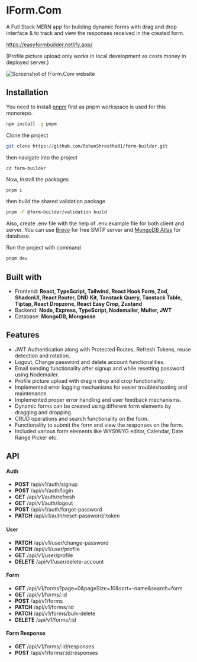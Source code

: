 # IForm.Com
A Full Stack MERN app for building dynamic forms with drag and drop interface &amp; to track and view the responses received in the created form.

https://easyformbuilder.netlify.app/

(Profile picture upload only works in local development as costs money in deployed server.)

![Screenshot of IForm.Com website](https://github.com/RohanShrestha01/form-builder/assets/70142301/a4273f13-1842-46cb-aef6-b04244c8f46e)

## Installation
You need to install [pnpm](https://pnpm.io/installation) first as pnpm workspace is used for this monorepo.

```bash
npm install -g pnpm
```

Clone the project

```bash
git clone https://github.com/RohanShrestha01/form-builder.git
```

then navigate into the project

```
cd form-builder
```

Now, Install the packages

```bash
pnpm i
```

then build the shared validation package

```bash
pnpm -F @form-builder/validation build
```

Also, create .env file with the help of .env.example file for both client and server. You can use [Brevo](https://www.brevo.com/) for free SMTP server and [MongoDB Atlas](https://www.mongodb.com/atlas/database) for database.

Run the project with command

```bash
pnpm dev
```

<h2> Built with </h2>
<ul>
  <li>Frontend: <b> React, TypeScript, Tailwind, React Hook Form, Zod, ShadcnUI, React Router, DND Kit, Tanstack Query, Tanstack Table, Tiptap, React Dropzone, React Easy Crop, Zustand </b></li>
  <li>Backend:  <b> Node, Express, TypeScript, Nodemailer, Multer, JWT </b> </li>
  <li>Database: <b> MongoDB, Mongoose </b> </li>
</ul>

<h2> Features </h2>
<ul>
  <li> JWT Authentication along with Protected Routes, Refresh Tokens, reuse detection and rotation. </li>
  <li> Logout, Change password and delete account functionalities. </li>
  <li> Email sending functionality after signup and while resetting password using Nodemailer. </li>
  <li> Profile picture upload with drag n drop and crop functionality. </li>
  <li> Implemented error logging mechanisms for easier troubleshooting and maintenance. </li>
  <li> Implemented proper error handling and user feedback mechanisms. </li>
  <li> Dynamic forms can be created using different form elements by dragging and dropping. </li>
  <li> CRUD operations and search functionality on the form. </li>
  <li> Functionality to submit the form and view the responses on the form. </li>
  <li> Included various form elements like WYSIWYG editor, Calendar, Date Range Picker etc. </li>
</ul>

<h2> API </h2>

<h4> Auth </h4>
<ul>
  <li> <b>POST</b> /api/v1/auth/signup </li>
  <li> <b>POST</b> /api/v1/auth/login </li>
  <li> <b>GET</b> /api/v1/auth/refresh </li>
  <li> <b>GET</b> /api/v1/auth/logout </li>
  <li> <b>POST</b> /api/v1/auth/forgot-password </li>
  <li> <b>PATCH</b> /api/v1/auth/reset-password/:token </li>
</ul>

<h4> User </h4>
<ul>
  <li> <b>PATCH</b> /api/v1/user/change-password </li>
  <li> <b>PATCH</b> /api/v1/user/profile </li>
  <li> <b>GET</b> /api/v1/user/profile </li>
  <li> <b>DELETE</b> /api/v1/user/delete-account </li>
</ul>

<h4> Form </h4>
<ul>
  <li> <b>GET</b> /api/v1/forms?page=0&pageSize=10&sort=-name&search=form </li>
  <li> <b>GET</b> /api/v1/forms/:id </li>
  <li> <b>POST</b> /api/v1/forms </li>
  <li> <b>PATCH</b> /api/v1/forms/:id </li>
  <li> <b>PATCH</b> /api/v1/forms/bulk-delete </li>
  <li> <b>DELETE</b> /api/v1/forms/:id </li>
</ul>

<h4> Form Response </h4>
<ul>
  <li> <b>GET</b> /api/v1/forms/:id/responses </li>
  <li> <b>POST</b> /api/v1/forms/:id/responses </li>
</ul>
